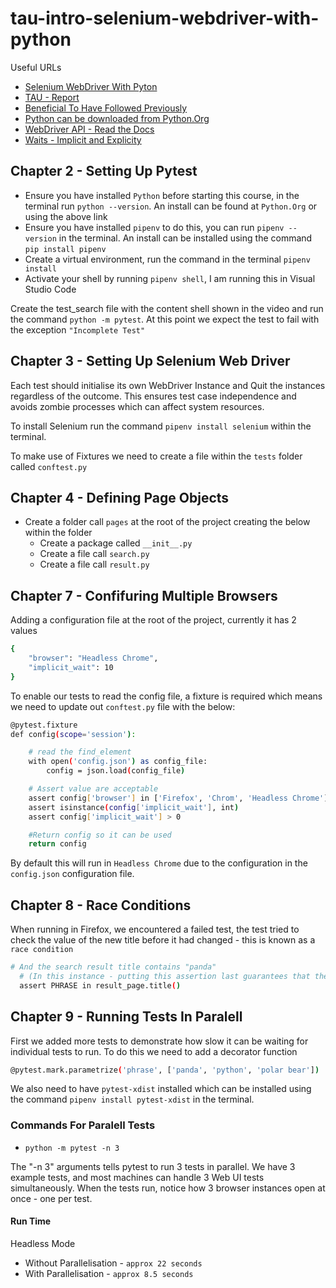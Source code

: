 # tau-intro-selenium-webdriver-with-python

Useful URLs

- [Selenium WebDriver With Pyton](https://testautomationu.applitools.com/selenium-webdriver-python-tutorial/)
- [TAU - Report](https://github.com/AndyLPK247/tau-intro-selenium-py)
- [Beneficial To Have Followed Previously](https://testautomationu.applitools.com/python-tutorial/)
- [Python can be downloaded from Python.Org](https://www.python.org/downloads/)
- [WebDriver API - Read the Docs](https://selenium-python.readthedocs.io/api.html)
- [Waits - Implicit and Explicity](https://selenium-python.readthedocs.io/waits.html)

## Chapter 2 - Setting Up Pytest

- Ensure you have installed `Python` before starting this course, in the terminal run `python --version`.  An install can be found at `Python.Org` or using the above link
- Ensure you have installed `pipenv` to do this, you can run `pipenv --version` in the terminal.  An install can be installed using the command `pip install pipenv`
- Create a virtual environment, run the command in the terminal `pipenv install`
- Activate your shell by running `pipenv shell`, I am running this in Visual Studio Code

Create the test_search file with the content shell shown in the video and run the command `python -m pytest`.
At this point we expect the test to fail with the exception `"Incomplete Test"`

## Chapter 3 - Setting Up Selenium Web Driver

Each test should initialise its own WebDriver Instance and Quit the instances regardless of the outcome.  This ensures test case independence and avoids zombie processes which can affect system resources.

To install Selenium run the command `pipenv install selenium` within the terminal.

To make use of Fixtures we need to create a file within the `tests` folder called `conftest.py`

## Chapter 4 - Defining Page Objects

- Create a folder call `pages` at the root of the project creating the below within the folder
  - Create a package called `__init__.py`
  - Create a file call `search.py`
  - Create a file call `result.py`

## Chapter 7 - Confifuring Multiple Browsers

Adding a configuration file at the root of the project, currently it has 2 values

```bash
{
    "browser": "Headless Chrome",
    "implicit_wait": 10
}
```

To enable our tests to read the config file, a fixture is required which means we need to update out `conftest.py` file with the below:

```bash
@pytest.fixture
def config(scope='session'):

    # read the find_element
    with open('config.json') as config_file:
        config = json.load(config_file)

    # Assert value are acceptable
    assert config['browser'] in ['Firefox', 'Chrom', 'Headless Chrome']
    assert isinstance(config['implicit_wait'], int)
    assert config['implicit_wait'] > 0

    #Return config so it can be used
    return config
```

By default this will run in `Headless Chrome` due to the configuration in the `config.json` configuration file.  

## Chapter 8 - Race Conditions

When running in Firefox, we encountered a failed test, the test tried to check the value of the new title before it had changed - this is known as a `race condition`

```bash
# And the search result title contains "panda"
  # (In this instance - putting this assertion last guarantees that the page title will be ready)
  assert PHRASE in result_page.title()
```

## Chapter 9 - Running Tests In Paralell

First we added more tests to demonstrate how slow it can be waiting for individual tests to run.
To do this we need to add a decorator function

```bash
@pytest.mark.parametrize('phrase', ['panda', 'python', 'polar bear'])
```

We also need to have `pytest-xdist` installed which can be installed using the command `pipenv install pytest-xdist` in the terminal.

### Commands For Paralell Tests

- `python -m pytest -n 3`

The "-n 3" arguments tells pytest to run 3 tests in parallel. We have 3 example tests, and most machines can handle 3 Web UI tests simultaneously. When the tests run, notice how 3 browser instances open at once - one per test.

#### Run Time

Headless Mode

- Without Parallelisation - `approx 22 seconds`
- With Parallelisation - `approx 8.5 seconds`
